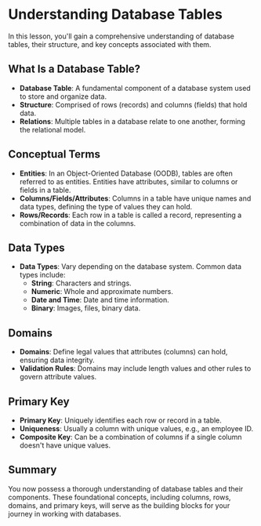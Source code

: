 # Understanding Database Tables

In this lesson, you'll gain a comprehensive understanding of database tables, their structure, and key concepts associated with them.

## What Is a Database Table?

- **Database Table**: A fundamental component of a database system used to store and organize data.
- **Structure**: Comprised of rows (records) and columns (fields) that hold data.
- **Relations**: Multiple tables in a database relate to one another, forming the relational model.

## Conceptual Terms

- **Entities**: In an Object-Oriented Database (OODB), tables are often referred to as entities. Entities have attributes, similar to columns or fields in a table.
- **Columns/Fields/Attributes**: Columns in a table have unique names and data types, defining the type of values they can hold.
- **Rows/Records**: Each row in a table is called a record, representing a combination of data in the columns.

## Data Types

- **Data Types**: Vary depending on the database system. Common data types include:
  - **String**: Characters and strings.
  - **Numeric**: Whole and approximate numbers.
  - **Date and Time**: Date and time information.
  - **Binary**: Images, files, binary data.

## Domains

- **Domains**: Define legal values that attributes (columns) can hold, ensuring data integrity.
- **Validation Rules**: Domains may include length values and other rules to govern attribute values.

## Primary Key

- **Primary Key**: Uniquely identifies each row or record in a table.
- **Uniqueness**: Usually a column with unique values, e.g., an employee ID.
- **Composite Key**: Can be a combination of columns if a single column doesn't have unique values.

## Summary

You now possess a thorough understanding of database tables and their components. These foundational concepts, including columns, rows, domains, and primary keys, will serve as the building blocks for your journey in working with databases.
